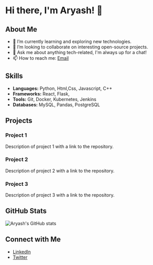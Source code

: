# Hi there, I'm Aryash! 👋

## About Me

- 🌱 I’m currently learning and exploring new technologies.
- 👯 I’m looking to collaborate on interesting open-source projects.
- 💬 Ask me about anything tech-related, I'm always up for a chat!
- 📫 How to reach me: [Email](mailto:your-email@example.com)

## Skills

- **Languages:** Python, Html,Css, Javascript, C++
- **Frameworks:** React, Flask,
- **Tools:** Git, Docker, Kubernetes, Jenkins
- **Databases:** MySQL, Pandas, PostgreSQL

## Projects

### Project 1
Description of project 1 with a link to the repository.

### Project 2
Description of project 2 with a link to the repository.

### Project 3
Description of project 3 with a link to the repository.

## GitHub Stats

![Aryash's GitHub stats](https://github-readme-stats.vercel.app/api?username=aryash45&show_icons=true&theme=radical)

## Connect with Me

- [LinkedIn](https://www.linkedin.com/in/aryash45)
- [Twitter](https://twitter.com/aryash45)





